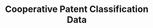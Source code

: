 ---
layout: default
bigquery: https://console.cloud.google.com/bigquery?p=patents-public-data&d=cpc&page=dataset
citation: '“Cooperative Patent Classification” by the EPO and USPTO, for public use. '
contributors: EPO, USPTO
cost: None
description: Cooperative Patent Classification Data contains the scheme and definitions
  of the Cooperative Patent Classification system for classifying patent documents.
  The CPC is the result of a partnership between the EPO and the USPTO in their joint
  effort to develop a common, internationally compatible classification system for
  technical documents, in particular patent publications, which will be used by both
  offices in the patent granting process
documentation: https://www.cooperativepatentclassification.org/cpcSchemeAndDefinitions
last_edit: Mon, 04 Apr 2022 19:07:06 GMT
location: https://www.cooperativepatentclassification.org/index
maintained_by: USPTO, EPO
schema_fields: '[''residual_references'', ''date_revised'', ''informative_references'',
  ''childGroups'', ''parents'', ''ipcConcordant'', ''title_part'', ''informativeReferences'',
  ''breakdown_code'', ''limitingReferences'', ''status'', ''definition'', ''limiting_references'',
  ''additional_only'', ''breakdownCode'', ''titlePart'', ''residualReferences'', ''glossary'',
  ''not_allocatable'', ''applicationReferences'', ''titleFull'', ''application_references'',
  ''children'', ''dateRevised'', ''synonyms'', ''level'', ''notAllocatable'', ''title_full'',
  ''sizeCache'', ''child_groups'', ''symbol'', ''ipc_concordant'']'
shortname: cooperative_patent_classification
tags:
- patents
- science
title: Cooperative Patent Classification Data
uuid: 984374a7-16e9-4b35-9445-458daceb01bf
---